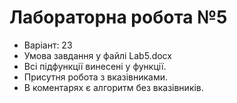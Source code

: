 # Лабораторна робота №5

- Варіант: 23
- Умова завдання у файлі Lab5.docx
- Всі підфункції винесені у функції. 
- Присутня робота з вказівниками.
- В коментарях є алгоритм без вказівників.